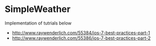 SimpleWeather
=============

Implementation of tutrials below

- http://www.raywenderlich.com/55384/ios-7-best-practices-part-1
- http://www.raywenderlich.com/55386/ios-7-best-practices-part-2
